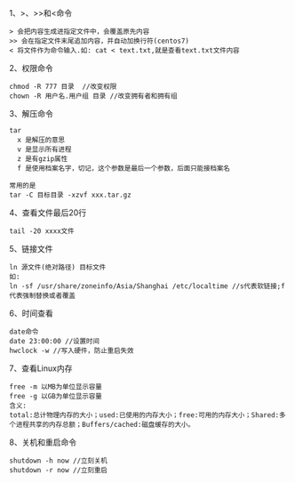 1、>、>>和<命令
```
> 会把内容生成进指定文件中，会覆盖原先内容
>> 会在指定文件末尾追加内容，并自动加换行符(centos7)
< 将文件作为命令输入.如: cat < text.txt,就是查看text.txt文件内容
```
2、权限命令
```
chmod -R 777 目录  //改变权限
chown -R 用户名.用户组 目录 //改变拥有者和拥有组
```
3、解压命令
```
tar
  x 是解压的意思
  v 是显示所有进程
  z 是有gzip属性
  f 是使用档案名字，切记，这个参数是最后一个参数，后面只能接档案名
  
常用的是
tar -C 目标目录 -xzvf xxx.tar.gz
```
4、查看文件最后20行
```
tail -20 xxxx文件
```
5、链接文件
```
ln 源文件(绝对路径) 目标文件
如:
ln -sf /usr/share/zoneinfo/Asia/Shanghai /etc/localtime //s代表软链接;f代表强制替换或者覆盖
```
6、时间查看
```
date命令
date 23:00:00 //设置时间
hwclock -w //写入硬件，防止重启失效
```
7、查看Linux内存
```
free -m 以MB为单位显示容量
free -g 以GB为单位显示容量
含义:
total:总计物理内存的大小；used:已使用的内存大小；free:可用的内存大小；Shared:多个进程共享的内存总额；Buffers/cached:磁盘缓存的大小。
```
8、关机和重启命令
```
shutdown -h now //立刻关机
shutdown -r now //立刻重启
```
